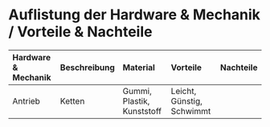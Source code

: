 # Auflistung der Hardware & Mechanik / Vorteile & Nachteile
| Hardware & Mechanik| Beschreibung | Material  | Vorteile  | Nachteile |                                                                                                                          
|:-------------------|:-------------|:----------|:----------|:----------|
|       Antrieb      | Ketten       |  Gummi, Plastik, Kunststoff |  Leicht, Günstig, Schwimmt      |
